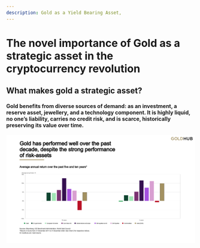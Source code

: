 ```yaml
---
description: Gold as a Yield Bearing Asset,
---
```


# The novel importance of Gold as a strategic asset in the cryptocurrency revolution

## What makes gold a strategic asset?

#### Gold benefits from diverse sources of demand: as an investment, a reserve asset, jewellery, and a technology component. It is highly liquid, no one’s liability, carries no credit risk, and is scarce, historically preserving its value over time.



![](<../.gitbook/assets/Average annual return over the past five and ten years.png>)
